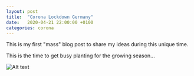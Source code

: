 ```yaml
---
layout: post
title:  "Corona Lockdown Germany"
date:   2020-04-21 22:00:00 +0100
categories: corona
---
```


This is my first "mass" blog post to share my ideas during this unique time. 



This is the time to get busy planting for the growing season...

![Alt text](https://www.flickr.com/photos/188076161@N04/49802388938/in/dateposted-public/)

